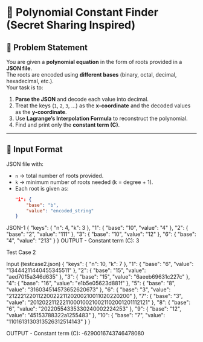 # 🔢 Polynomial Constant Finder (Secret Sharing Inspired)

## 📌 Problem Statement
You are given a **polynomial equation** in the form of roots provided in a **JSON file**.  
The roots are encoded using **different bases** (binary, octal, decimal, hexadecimal, etc.).  
Your task is to:
1. **Parse the JSON** and decode each value into decimal.  
2. Treat the keys (`1`, `2`, `3`, …) as the **x-coordinate** and the decoded values as the **y-coordinate**.  
3. Use **Lagrange’s Interpolation Formula** to reconstruct the polynomial.  
4. Find and print only the **constant term (C)**.  

---

## 📂 Input Format
JSON file with:
- `n` → total number of roots provided.  
- `k` → minimum number of roots needed (k = degree + 1).  
- Each root is given as:
  ```json
  "i": {
      "base": "b",
      "value": "encoded_string"
  }

JSON-1
{
  "keys": { "n": 4, "k": 3 },
  "1": { "base": "10", "value": "4" },
  "2": { "base": "2", "value": "111" },
  "3": { "base": "10", "value": "12" },
  "6": { "base": "4", "value": "213" }
}
OUTPUT - Constant term (C): 3

Test Case 2

Input (testcase2.json)
{
  "keys": { "n": 10, "k": 7 },
  "1": { "base": "6", "value": "13444211440455345511" },
  "2": { "base": "15", "value": "aed7015a346d635" },
  "3": { "base": "15", "value": "6aeeb69631c227c" },
  "4": { "base": "16", "value": "e1b5e05623d881f" },
  "5": { "base": "8", "value": "316034514573652620673" },
  "6": { "base": "3", "value": "2122212201122002221120200210011020220200" },
  "7": { "base": "3", "value": "20120221122211000100210021102001201112121" },
  "8": { "base": "6", "value": "20220554335330240002224253" },
  "9": { "base": "12", "value": "45153788322a1255483" },
  "10": { "base": "7", "value": "1101613130313526312514143" }
}

OUTPUT -  Constant term (C): -6290016743746478080


